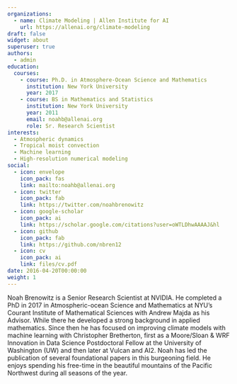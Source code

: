 ```yaml
---
organizations:
  - name: Climate Modeling | Allen Institute for AI
    url: https://allenai.org/climate-modeling
draft: false
widget: about
superuser: true
authors:
  - admin
education:
  courses:
    - course: Ph.D. in Atmosphere-Ocean Science and Mathematics
      institution: New York University
      year: 2017
    - course: BS in Mathematics and Statistics
      institution: New York University
      year: 2011
      email: noahb@allenai.org
      role: Sr. Research Scientist
interests:
  - Atmospheric dynamics
  - Tropical moist convection
  - Machine learning
  - High-resolution numerical modeling
social:
  - icon: envelope
    icon_pack: fas
    link: mailto:noahb@allenai.org
  - icon: twitter
    icon_pack: fab
    link: https://twitter.com/noahbrenowitz
  - icon: google-scholar
    icon_pack: ai
    link: https://scholar.google.com/citations?user=oWTLDhwAAAAJ&hl
  - icon: github
    icon_pack: fab
    link: https://github.com/nbren12
  - icon: cv
    icon_pack: ai
    link: files/cv.pdf
date: 2016-04-20T00:00:00
weight: 1
---
```

Noah Brenowitz is a Senior Research Scientist at NVIDIA.
He completed a PhD in 2017 in Atmospheric-ocean Science and Mathematics at NYU’s Courant Institute of Mathematical Sciences with Andrew Majda as his Advisor. While there he developed a strong background in applied mathematics. Since then he has focused on improving climate models with machine learning with Christopher Bretherton, first as a Moore/Sloan & WRF Innovation in Data Science Postdoctoral Fellow at the University of Washington (UW) and then later at Vulcan and AI2.
Noah has led the publication of several foundational papers in this burgeoning field. He enjoys spending his free-time in the beautiful mountains of the Pacific Northwest during all seasons of the year.
